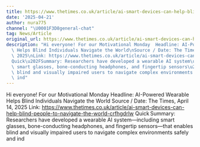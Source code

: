 ```yaml
---
title: https://www.thetimes.co.uk/article/ai-smart-devices-can-help-blind-people-to-navigate-the-world-crfhgdrlw
date: '2025-04-21'
author: nura775
channel: "\U0001F3D8general-chat"
tag: News/Article
original_url: https://www.thetimes.co.uk/article/ai-smart-devices-can-help-blind-people-to-navigate-the-world-crfhgdrlw
description: "Hi everyone! For our Motivational Monday  Headline: AI-Powered Wearable\
  \ Helps Blind Individuals Navigate the World\nSource / Date: The Times, April 14,\
  \ 2025\nLink: https://www.thetimes.co.uk/article/ai-smart-devices-can-help-blind-people-to-navigate-the-world-crfhgdrlw\n\
  Quick\u202FSummary: Researchers have developed a wearable AI system\u2014including\
  \ smart glasses, bone-conducting headphones, and fingertip sensors\u2014that enables\
  \ blind and visually impaired users to navigate complex environments safely and\
  \ ind"
---
```


Hi everyone! For our Motivational Monday  Headline: AI-Powered Wearable Helps Blind Individuals Navigate the World
Source / Date: The Times, April 14, 2025
Link: https://www.thetimes.co.uk/article/ai-smart-devices-can-help-blind-people-to-navigate-the-world-crfhgdrlw
Quick Summary: Researchers have developed a wearable AI system—including smart glasses, bone-conducting headphones, and fingertip sensors—that enables blind and visually impaired users to navigate complex environments safely and ind